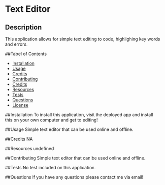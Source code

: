 # Text Editor

## Description
This application allows for simple text editing to code, highlighing key words and errors.

##Tabel of Contents
- [Installation](#installation)
- [Usage](#usage)
- [Credits](#credits)
- [Contributing](#contributing)
- [Credits](#credits)
- [Resources](#resources)
- [Tests](#tests)
- [Questions](#questions)
- [License](#license)

##Installation
To install this application, visit the deployed app and install this on your own computer and get to editing!

##Usage
Simple text editor that can be used online and offline.

##Credits
NA

##Resources
undefined

##Contributing
Simple text editor that can be used online and offline.

##Tests
No test included on this application.

##Questions
If you have any questions please contact me via email!


